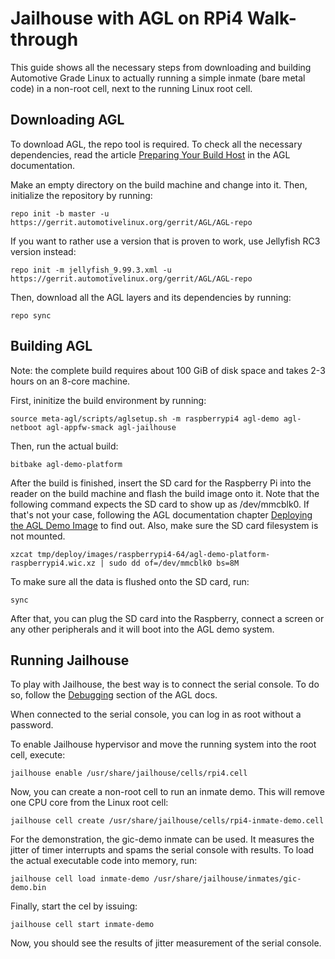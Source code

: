 # Jailhouse with AGL on RPi4 Walk-through

This guide shows all the necessary steps from downloading and building Automotive Grade Linux to actually running a simple inmate (bare metal code) in a non-root cell, next to the running Linux root cell.

## Downloading AGL

To download AGL, the repo tool is required. To check all the necessary dependencies, read the article [Preparing Your Build Host](https://docs.automotivelinux.org/docs/en/master/getting_started/reference/getting-started/image-workflow-prep-host.html) in the AGL documentation.

Make an empty directory on the build machine and change into it. Then, initialize the repository by running:

    repo init -b master -u https://gerrit.automotivelinux.org/gerrit/AGL/AGL-repo

If you want to rather use a version that is proven to work, use Jellyfish RC3 version instead:

    repo init -m jellyfish_9.99.3.xml -u https://gerrit.automotivelinux.org/gerrit/AGL/AGL-repo

Then, download all the AGL layers and its dependencies by running:

    repo sync

## Building AGL

Note: the complete build requires about 100 GiB of disk space and takes 2-3 hours on an 8-core machine.

First, ininitize the build environment by running:

    source meta-agl/scripts/aglsetup.sh -m raspberrypi4 agl-demo agl-netboot agl-appfw-smack agl-jailhouse

Then, run the actual build:

    bitbake agl-demo-platform

After the build is finished, insert the SD card for the Raspberry Pi into the reader on the build machine and flash the build image onto it.
Note that the following command expects the SD card to show up as /dev/mmcblk0. If that's not your case, following the AGL documentation chapter [Deploying the AGL Demo Image](https://docs.automotivelinux.org/docs/en/master/getting_started/reference/getting-started/machines/raspberrypi.html#deploying-the-agl-demo-image) to find out. Also, make sure the SD card filesystem is not mounted.

    xzcat tmp/deploy/images/raspberrypi4-64/agl-demo-platform-raspberrypi4.wic.xz | sudo dd of=/dev/mmcblk0 bs=8M

To make sure all the data is flushed onto the SD card, run:

    sync

After that, you can plug the SD card into the Raspberry, connect a screen or any other peripherals and it will boot into the AGL demo system.

## Running Jailhouse

To play with Jailhouse, the best way is to connect the serial console. To do so, follow the [Debugging](https://docs.automotivelinux.org/docs/en/master/getting_started/reference/getting-started/machines/raspberrypi.html#debugging) section of the AGL docs.

When connected to the serial console, you can log in as root without a password.

To enable Jailhouse hypervisor and move the running system into the root cell, execute:

    jailhouse enable /usr/share/jailhouse/cells/rpi4.cell

Now, you can create a non-root cell to run an inmate demo. This will remove one CPU core from the Linux root cell:

    jailhouse cell create /usr/share/jailhouse/cells/rpi4-inmate-demo.cell

For the demonstration, the gic-demo inmate can be used. It measures the jitter of timer interrupts and spams the serial console with results. To load the actual executable code into memory, run:

    jailhouse cell load inmate-demo /usr/share/jailhouse/inmates/gic-demo.bin

Finally, start the cel by issuing:

    jailhouse cell start inmate-demo

Now, you should see the results of jitter measurement of the serial console.
